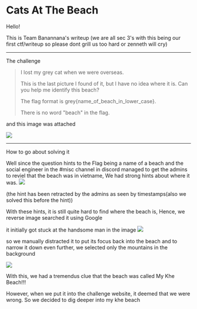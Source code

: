 # Cats At The Beach

Hello!

This is Team Banannana's writeup (we are all sec 3's with this being our first ctf/writeup so please dont grill us too hard or zenneth will cry)

---

The challenge 

> I lost my grey cat when we were overseas.
> 
> This is the last picture I found of it, but I have no idea where it is. Can you help me identify this beach?
> 
> The flag format is grey{name_of_beach_in_lower_case}.
> 
> There is no word "beach" in the flag.
> 

and this image was attached

![](https://github.com/saumilthecode/A-writeup-of-sorts-greycattheflag/blob/main/Images/beach.jpg?raw=true)

---
How to go about solving it

Well since the question hints to the Flag being a name of a beach and the social engineer in the #misc channel in discord managed to get the admins to reviel that the beach was in vietname, We had strong hints about where it was.
![](https://github.com/saumilthecode/A-writeup-of-sorts-greycattheflag/blob/main/Images/SCR-20240426-nmuq.png?raw=true)

(the hint has been retracted by the admins as seen by timestamps(also we solved this before the hint))

With these hints, it is still quite hard to find where the beach is, Hence, we reverse image searched it using Google

it initially got stuck at the handsome man in the image 
![](https://github.com/saumilthecode/A-writeup-of-sorts-greycattheflag/blob/main/Images/SCR-20240426-nnxs.jpeg?raw=true)

so we manually distracted it to put its focus back into the beach and to narrow it down even further, we selected only the mountains in the background

![](https://github.com/saumilthecode/A-writeup-of-sorts-greycattheflag/blob/main/Images/SCR-20240426-noad.jpeg?raw=true)

With this, we had a tremendus clue that the beach was called My Khe Beach!!!

However, when we put it into the challenge website, it deemed that we were wrong. So we decided to dig deeper into my khe beach